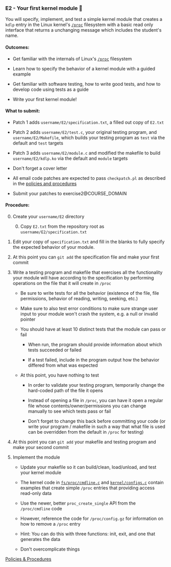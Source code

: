 ### E2 - Your first kernel module 🍿

You will specify, implement, and test
a simple kernel module that creates a `kdlp` entry
in the Linux kernel's
[`/proc`](https://docs.kernel.org/filesystems/proc.html)
filesystem with a basic read only interface
that returns a unchanging message which includes the student's name.

#### Outcomes:

* Get familiar with the internals of Linux's
[`/proc`](https://docs.kernel.org/filesystems/proc.html) filesystem

* Learn how to specify the behavior of a kernel module
with a guided example

* Get familiar with software testing,
how to write good tests, and how to develop code using tests as a guide

* Write your first kernel module!

#### What to submit:

* Patch 1 adds `username/E2/specification.txt`, a filled out copy of `E2.txt`

* Patch 2 adds `username/E2/test.c`, your original testing program, and `username/E2/Makefile`, which builds your testing program as `test` via the default and `test` targets

* Patch 3 adds `username/E2/module.c` and modified the makefile to build `username/E2/kdlp.ko` via the default and `module` targets

* Don't forget a cover letter

* All email code patches are expected to pass `checkpatch.pl` as described in the [policies and procedures](/procedures.md)

* Submit your patches to exercise2@COURSE_DOMAIN

#### Procedure:

0. Create your `username/E2` directory

    0. Copy `E2.txt` from the repository root as `username/E2/specification.txt`

0. Edit your copy of `specification.txt` and fill in the blanks
to fully specify the expected behavior of your module.

0. At this point you can `git add` the specification file and make your first commit

0. Write a testing program and makefile
that exercises all the functionality your module will have
according to the specification
by performing operations on the file
that it will create in `/proc`

    * Be sure to write tests for all the behavior
    (existence of the file, file permissions,
    behavior of reading, writing, seeking, etc.)

    * Make sure to also test error conditions
    to make sure strange user input to your module
    won't crash the system, e.g. a null or invalid pointer

    * You should have at least 10 distinct tests
    that the module can pass or fail

        * When run, the program should provide information
        about which tests succeeded or failed

        * If a test failed, include in the program output
        how the behavior differed from what was expected

    * At this point, you have nothing to test

        * In order to validate your testing program,
        temporarily change the hard-coded path of the file it opens

        * Instead of opening a file in `/proc`,
        you can have it open a regular file
        whose contents/owner/permissions
        you can change manually
        to see which tests pass or fail

        * Don't forget to change this back before committing your code
        (or write your program / makefile
        in such a way that
        what file is used can be overridden
        from the default in `/proc` for testing)

0. At this point you can `git add`
your makefile and testing program
and make your second commit

0. Implement the module

    * Update your makefile so it can build/clean,
    load/unload, and test your kernel module

    * The kernel code in
[`fs/proc/cmdline.c`](https://elixir.bootlin.com/linux/v6.5/source/fs/proc/cmdline.c)
    and
[`kernel/configs.c`](https://elixir.bootlin.com/linux/v6.5/source/kernel/configs.c)
    contain examples that create simple `/proc` entries
    that providing access read-only data

    * Use the newer, better `proc_create_single` API
    from the `/proc/cmdline` code

    * However, reference the code for `/proc/config.gz`
    for information on how to remove a `/proc` entry

    * Hint: You can do this with three functions:
    init, exit, and one that generates the data

    * Don't overcomplicate things

[Policies & Procedures](/procedures.md)
